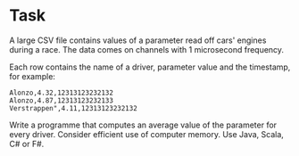 # Task

A large CSV file contains values of a parameter read off cars' engines during a race. The data comes on channels with 1 microsecond frequency.

Each row contains the name of a driver, parameter value and the timestamp, for example:

```
Alonzo,4.32,12313123232132
Alonzo,4.87,12313123232133
Verstrappen",4.11,12313123232132
```

Write a programme that computes an average value of the parameter for every driver. 
Consider efficient use of computer memory. Use Java, Scala, C# or F#. 
